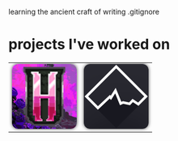 learning the ancient craft of writing .gitignore
# projects I've worked on
<table align="center">
  <tr>
    <td align="center">
      <a href="https://nulifie.xyz" target="_blank">
        <img src="static/nulifie.png"
             alt="Nulifie" width="128" height="128"
             style="border-radius: 12px; box-shadow: 0 0 6px rgba(0,0,0,0.7);">
      </a>
    </td>
    <td align="center">
      <a href="https://github.com/llevttarr/fsmt-gen" target="_blank">
        <img src="static/fsmt-gen.png"
             alt="fsmt-gen" width="128" height="128"
             style="border-radius: 12px; box-shadow: 0 0 6px rgba(0,0,0,0.7);">
      </a>
    </td>
  </tr>
</table>
